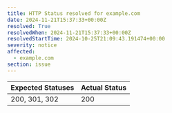 ```yaml
---
title: HTTP Status resolved for example.com
date: 2024-11-21T15:37:33+00:00Z
resolved: True
resolvedWhen: 2024-11-21T15:37:33+00:00Z
resolvedStartTime: 2024-10-25T21:09:43.191474+00:00
severity: notice
affected:
  - example.com
section: issue
---
```


| Expected Statuses | Actual Status  |
|-------------------|----------------|
| 200, 301, 302 | 200 |
